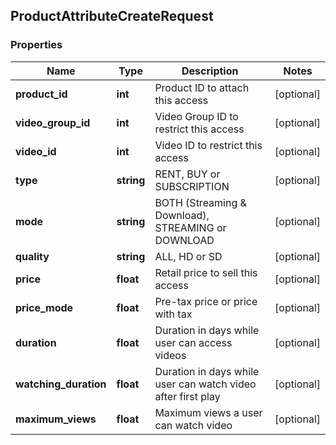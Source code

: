 ## ProductAttributeCreateRequest

### Properties
Name | Type | Description | Notes
------------ | ------------- | ------------- | -------------
**product_id** | **int** | Product ID to attach this access | [optional] 
**video_group_id** | **int** | Video Group ID to restrict this access | [optional] 
**video_id** | **int** | Video ID to restrict this access | [optional] 
**type** | **string** | RENT, BUY or SUBSCRIPTION | [optional] 
**mode** | **string** | BOTH (Streaming &amp; Download), STREAMING or DOWNLOAD | [optional] 
**quality** | **string** | ALL, HD or SD | [optional] 
**price** | **float** | Retail price to sell this access | [optional] 
**price_mode** | **float** | Pre-tax price or price with tax | [optional] 
**duration** | **float** | Duration in days while user can access videos | [optional] 
**watching_duration** | **float** | Duration in days while user can watch video after first play | [optional] 
**maximum_views** | **float** | Maximum views a user can watch video | [optional] 


